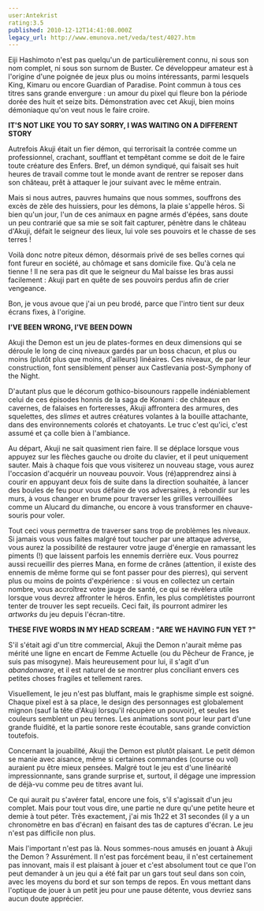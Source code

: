 ```yaml
---
user:Antekrist
rating:3.5
published: 2010-12-12T14:41:08.000Z
legacy_url: http://www.emunova.net/veda/test/4027.htm
---
```

Eiji Hashimoto n'est pas quelqu'un de particulièrement connu, ni sous son nom complet, ni sous son surnom de Buster. Ce développeur amateur est à l'origine d'une poignée de jeux plus ou moins intéressants, parmi lesquels King, Kimaru ou encore Guardian of Paradise. Point commun à tous ces titres sans grande envergure : un amour du pixel qui fleure bon la période dorée des huit et seize bits. Démonstration avec cet Akuji, bien moins démoniaque qu'on veut nous le faire croire.  

  

**IT'S NOT LIKE YOU TO SAY SORRY, I WAS WAITING ON A DIFFERENT STORY**  

Autrefois Akuji était un fier démon, qui terrorisait la contrée comme un professionnel, crachant, soufflant et tempêtant comme se doit de le faire toute créature des Enfers. Bref, un démon syndiqué, qui faisait ses huit heures de travail comme tout le monde avant de rentrer se reposer dans son château, prêt à attaquer le jour suivant avec le même entrain.  

Mais si nous autres, pauvres humains que nous sommes, souffrons des excès de zèle des huissiers, pour les démons, la plaie s'appelle héros. Si bien qu'un jour, l'un de ces animaux en pagne armés d'épées, sans doute un peu contrarié que sa mie se soit fait capturer, pénètre dans le château d'Akuji, défait le seigneur des lieux, lui vole ses pouvoirs et le chasse de ses terres !  

Voilà donc notre piteux démon, désormais privé de ses belles cornes qui font fureur en société, au chômage et sans domicile fixe. Qu'à cela ne tienne ! Il ne sera pas dit que le seigneur du Mal baisse les bras aussi facilement : Akuji part en quête de ses pouvoirs perdus afin de crier vengeance.  

Bon, je vous avoue que j'ai un peu brodé, parce que l'intro tient sur deux écrans fixes, à l'origine.  

  

**I'VE BEEN WRONG, I'VE BEEN DOWN**  

Akuji the Demon est un jeu de plates-formes en deux dimensions qui se déroule le long de cinq niveaux gardés par un boss chacun, et plus ou moins (plutôt plus que moins, d'ailleurs) linéaires. Ces niveaux, de par leur construction, font sensiblement penser aux Castlevania post-Symphony of the Night.  

D'autant plus que le décorum gothico-bisounours rappelle indéniablement celui de ces épisodes honnis de la saga de Konami : de châteaux en cavernes, de falaises en forteresses, Akuji affrontera des armures, des squelettes, des _slimes_ et autres créatures volantes à la bouille attachante, dans des environnements colorés et chatoyants. Le truc c'est qu'ici, c'est assumé et ça colle bien à l'ambiance.  

Au départ, Akuji ne sait quasiment rien faire. Il se déplace lorsque vous appuyez sur les flèches gauche ou droite du clavier, et il peut uniquement sauter. Mais à chaque fois que vous visiterez un nouveau stage, vous aurez l'occasion d'acquérir un nouveau pouvoir. Vous (ré)apprendrez ainsi à courir en appuyant deux fois de suite dans la direction souhaitée, à lancer des boules de feu pour vous défaire de vos adversaires, à rebondir sur les murs, à vous changer en brume pour traverser les grilles verrouillées comme un Alucard du dimanche, ou encore à vous transformer en chauve-souris pour voler.  

Tout ceci vous permettra de traverser sans trop de problèmes les niveaux. Si jamais vous vous faites malgré tout toucher par une attaque adverse, vous aurez la possibilité de restaurer votre jauge d'énergie en ramassant les piments (!) que laissent parfois les ennemis derrière eux. Vous pourrez aussi recueillir des pierres Mana, en forme de crânes (attention, il existe des ennemis de même forme qui se font passer pour des pierres), qui servent plus ou moins de points d'expérience : si vous en collectez un certain nombre, vous accroîtrez votre jauge de santé, ce qui se révèlera utile lorsque vous devrez affronter le héros. Enfin, les plus complétistes pourront tenter de trouver les sept recueils. Ceci fait, ils pourront admirer les _artworks_ du jeu depuis l'écran-titre.  

  

**THESE FIVE WORDS IN MY HEAD SCREAM : "ARE WE HAVING FUN YET ?"**  

S'il s'était agi d'un titre commercial, Akuji the Demon n'aurait même pas mérité une ligne en encart de Femme Actuelle (ou du Pêcheur de France, je suis pas misogyne). Mais heureusement pour lui, il s'agit d'un _abandonware_, et il est naturel de se montrer plus conciliant envers ces petites choses fragiles et tellement rares.  

Visuellement, le jeu n'est pas bluffant, mais le graphisme simple est soigné. Chaque pixel est à sa place, le design des personnages est globalement mignon (sauf la tête d'Akuji lorsqu'il récupère un pouvoir), et seules les couleurs semblent un peu ternes. Les animations sont pour leur part d'une grande fluidité, et la partie sonore reste écoutable, sans grande conviction toutefois.  

Concernant la jouabilité, Akuji the Demon est plutôt plaisant. Le petit démon se manie avec aisance, même si certaines commandes (course ou vol) auraient pu être mieux pensées. Malgré tout le jeu est d'une linéarité impressionnante, sans grande surprise et, surtout, il dégage une impression de déjà-vu comme peu de titres avant lui.  

Ce qui aurait pu s'avérer fatal, encore une fois, s'il s'agissait d'un jeu complet. Mais pour tout vous dire, une partie ne dure qu'une petite heure et demie à tout péter. Très exactement, j'ai mis 1h22 et 31 secondes (il y a un chronomètre en bas d'écran) en faisant des tas de captures d'écran. Le jeu n'est pas difficile non plus.  

Mais l'important n'est pas là. Nous sommes-nous amusés en jouant à Akuji the Demon ? Assurément. Il n'est pas forcément beau, il n'est certainement pas innovant, mais il est plaisant à jouer et c'est absolument tout ce que l'on peut demander à un jeu qui a été fait par un gars tout seul dans son coin, avec les moyens du bord et sur son temps de repos. En vous mettant dans l'optique de jouer à un petit jeu pour une pause détente, vous devriez sans aucun doute apprécier.